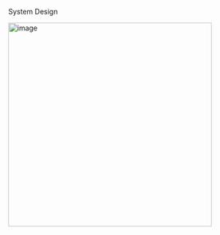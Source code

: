 System Design

<img width="408" alt="image" src="https://github.com/user-attachments/assets/e4840429-bc4b-4146-9ed4-c9eee0b11d2f" />
